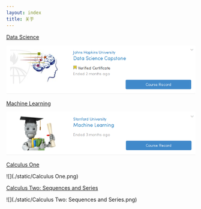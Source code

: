 ```yaml
---
layout: index
title: 关于
---
```


[Data Science](https://www.coursera.org/specialization/jhudatascience/1)

<a href="https://www.coursera.org/account/accomplishments/specialization/MNS8P9EVVK57"><img src="./static/Data Science.png"/></a>

[Machine Learning](https://www.coursera.org/learn/machine-learning/home/info)

<a href="./static/Coursera ml 2015.pdf"><img src="./static/Machine Learning.png"/></a>

[Calculus One](https://www.coursera.org/learn/calculus1)

![](./static/Calculus One.png)

[Calculus Two: Sequences and Series](https://www.coursera.org/learn/advanced-calculus)

![](./static/Calculus Two: Sequences and Series.png)
